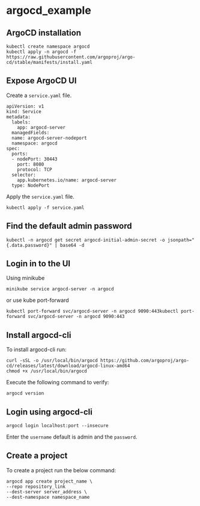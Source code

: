# argocd_example

## ArgoCD installation
```
kubectl create namespace argocd
kubectl apply -n argocd -f https://raw.githubusercontent.com/argoproj/argo-cd/stable/manifests/install.yaml
```

## Expose ArgoCD UI
Create a ``service.yaml`` file.

```
apiVersion: v1
kind: Service
metadata:
  labels:
    app: argocd-server
  managedFields:
  name: argocd-server-nodeport
  namespace: argocd
spec:
  ports:
  - nodePort: 30443
    port: 8080
    protocol: TCP
  selector:
    app.kubernetes.io/name: argocd-server
  type: NodePort

```

Apply the ``service.yaml`` file.
```
kubectl apply -f service.yaml
```

## Find the default admin password
```
kubectl -n argocd get secret argocd-initial-admin-secret -o jsonpath="{.data.password}" | base64 -d
```

## Login in to the UI
Using minikube
```
minikube service argocd-server -n argocd
```

or use kube port-forward
```
kubectl port-forward svc/argocd-server -n argocd 9090:443kubectl port-forward svc/argocd-server -n argocd 9090:443
```

## Install argocd-cli
To install argocd-cli run:
```
curl -sSL -o /usr/local/bin/argocd https://github.com/argoproj/argo-cd/releases/latest/download/argocd-linux-amd64
chmod +x /usr/local/bin/argocd
```

Execute the following command to verify:
```
argocd version
```

## Login using argocd-cli
```
argocd login localhost:port --insecure
```
Enter the ``username`` default is admin and the ``password``.

## Create a project
To create a project run the below command:
```
argocd app create project_name \
--repo repository_link
--dest-server server_address \
--dest-namespace namespace_name

```